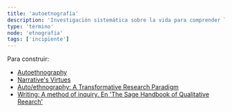 ```yaml
---
title: 'autoetnografía'
description: 'Investigación sistemática sobre la vida para comprender la cultura'
type: 'término'
node: 'etnografía'
tags: ['incipiente']
---
```


Para construir:

- [Autoethnography](https://en.wikipedia.org/wiki/Autoethnography)
- [Narrative's Virtues](https://www.researchgate.net/publication/274194591_Narrative's_Virtues)
- [Auto/ethnography: A Transformative Research Paradigm](https://www.researchgate.net/publication/283502570_Autoethnography_A_Transformative_Research_Paradigm)
- [Writing: A method of inquiry. En 'The Sage Handbook of Qualitative Reearch'](https://www.academia.edu/42288604/THE_SAGE_HANDBOOK_OF_QUALITATIVE_RESEARCH_3rd_Ed_ed_by_Norman_K_Denzin_and_Yvonna_S_Lincoln_)